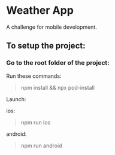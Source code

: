  # Weather App

 A challenge for mobile development.

 ## To setup the project:

 ### Go to the root folder of the project:
 Run these commands: 
 
 > npm install && npx pod-install

 Launch: 

 ios: 
 > npm run ios
 
 android: 
 > npm run android
